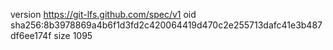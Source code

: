 version https://git-lfs.github.com/spec/v1
oid sha256:8b3978869a4b6f1d3fd2c420064419d470c2e255713dafc41e3b487df6ee174f
size 1095
